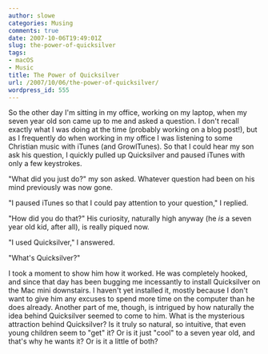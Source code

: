 ```yaml
---
author: slowe
categories: Musing
comments: true
date: 2007-10-06T19:49:01Z
slug: the-power-of-quicksilver
tags:
- macOS
- Music
title: The Power of Quicksilver
url: /2007/10/06/the-power-of-quicksilver/
wordpress_id: 555
---
```


So the other day I'm sitting in my office, working on my laptop, when my seven year old son came up to me and asked a question. I don't recall exactly what I was doing at the time (probably working on a blog post!), but as I frequently do when working in my office I was listening to some Christian music with iTunes (and GrowlTunes). So that I could hear my son ask his question, I quickly pulled up Quicksilver and paused iTunes with only a few keystrokes.

"What did you just do?" my son asked. Whatever question had been on his mind previously was now gone.

"I paused iTunes so that I could pay attention to your question," I replied.

"How did you do that?" His curiosity, naturally high anyway (he _is_ a seven year old kid, after all), is really piqued now.

"I used Quicksilver," I answered.

"What's Quicksilver?"

I took a moment to show him how it worked. He was completely hooked, and since that day has been bugging me incessantly to install Quicksilver on the Mac mini downstairs. I haven't yet installed it, mostly because I don't want to give him any excuses to spend more time on the computer than he does already. Another part of me, though, is intrigued by how naturally the idea behind Quicksilver seemed to come to him. What is the mysterious attraction behind Quicksilver? Is it truly so natural, so intuitive, that even young children seem to "get" it? Or is it just "cool" to a seven year old, and that's why he wants it? Or is it a little of both?

